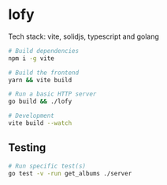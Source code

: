 # lofy
Tech stack: vite, solidjs, typescript and golang

```bash
# Build dependencies
npm i -g vite

# Build the frontend
yarn && vite build

# Run a basic HTTP server
go build && ./lofy

# Development
vite build --watch
```

## Testing
```bash
# Run specific test(s)
go test -v -run get_albums ./server

```
